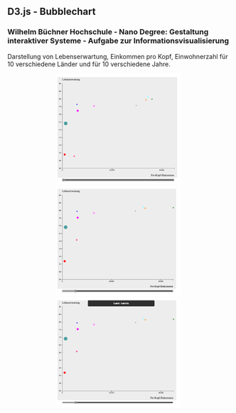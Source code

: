 ## D3.js - Bubblechart

### Wilhelm Büchner Hochschule - Nano Degree: Gestaltung interaktiver Systeme - Aufgabe zur Informationsvisualisierung

Darstellung von Lebenserwartung, Einkommen pro Kopf, Einwohnerzahl für 10 verschiedene Länder und für 10 verschiedene Jahre.

<div style="text-align: center">
  <img src="./images/image1.png" alt="screenshot 1" width="280" />&nbsp; 
  <img src="./images/image2.png" alt="screenshot 2" width="280" />&nbsp;
  <img src="./images/image3.png" alt="screenshot 3" width="280" />&nbsp;
</div>
